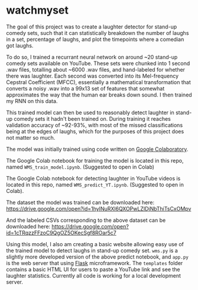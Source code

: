 # watchmyset

The goal of this project was to create a laughter detector for stand-up comedy sets, such that it can statistically breakdown the number of laughs in a set, percentage of laughs, and plot the timepoints where a comedian got laughs. 

To do so, I trained a recurrant neural network on around ~20 stand-up comedy sets available on YouTube. These sets were chunked into 1 second .wav files, totalling about ~6000 .wav files, and hand-labeled for whether there was laughter. Each second was converted into its Mel-frequency Cepstral Coefficient (MFCC), essentially a mathematical transformation that converts a noisy .wav into a 99x13 set of features that somewhat approximates the way that the human ear breaks down sound. I then trained my RNN on this data. 

This trained model can then be used to reasonably detect laughter in stand-up comedy sets it hadn't been trained on. During training it reaches validation accuracy of ~92-93%, with most of the missed classifications being at the edges of laughs, which for the purposes of this project does not matter so much. 

The model was initially trained using code written on [Google Colaboratory](https://research.google.com/colaboratory/faq.html). 

The Google Colab notebook for training the model is located in this repo, named `WMS_train_model.ipynb`. (Suggested to open in Colab)

The Google Colab notebook for detecting laughter in YouTube videos is located in this repo, named `WMS_predict_YT.ipynb`. (Suggested to open in Colab). 

The dataset the model was trained can be downloaded here: https://drive.google.com/open?id=1hyINuRXl6QXOPwLZIDjNbThiTsCxOMpv

And the labeled CSVs corresponding to the above dataset can be downloaded here: https://drive.google.com/open?id=1cTRqzzFFzoC9QgOZ5OKecSgf8ROar5c7

Using this model, I also am creating a basic website allowing easy use of the trained model to detect laughs in stand-up comedy set. `wms.py` is a slightly more developed version of the above predict notebook, and `app.py` is the web server that using [Flask](https://flask.palletsprojects.com/en/1.1.x/) microframework. The `templates` folder contains a basic HTML UI for users to paste a YouTube link and see the laughter statistics. Currently all code is working for a local development server.
